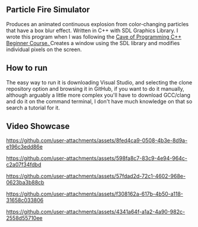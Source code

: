 Particle Fire Simulator
-----------------------
Produces an animated continuous explosion from color-changing particles that have a box blur effect. Written in C++ with SDL Graphics Library. I wrote this program when I was following the [Cave of Programming C++ Beginner Course.
](https://caveofprogramming.com/p/c-beginners)
Creates a window using the SDL library and modifies individual pixels on the screen.


How to run
----------
The easy way to run it is downloading Visual Studio, and selecting the clone repository option and browsing it in GitHub, if you want to do it manually, although arguably a little more complex you'll have to download GCC/clang and do it on the command terminal, I don't have much knowledge on that so search a tutorial for it. 




**Video Showcase**
-------------------
https://github.com/user-attachments/assets/8fed4ca9-0508-4b3e-8d9a-e196c3edd86e



https://github.com/user-attachments/assets/598fa8c7-83c9-4e94-964c-c2a07f34fdbd



https://github.com/user-attachments/assets/57fdad2d-72c1-4602-968e-0623ba3b88cb



https://github.com/user-attachments/assets/f308162a-617b-4b50-a118-31658c033806


https://github.com/user-attachments/assets/4341a64f-a1a2-4a90-982c-2558d55710ee


